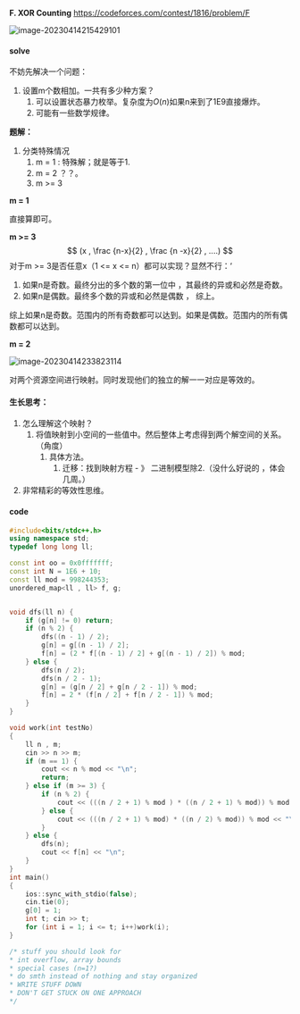 **F. XOR Counting**
https://codeforces.com/contest/1816/problem/F

![image-20230414215429101](image-20230414215429101.png)

#### solve

不妨先解决一个问题：

1. 设置m个数相加。一共有多少种方案？
   1. 可以设置状态暴力枚举。复杂度为$O(n)$如果n来到了1E9直接爆炸。
   2. 可能有一些数学规律。

**题解：**

1. 分类特殊情况
   1. m = 1 : 特殊解；就是等于1.
   2. m = 2 ？？。
   3. m >= 3

**m = 1**

直接算即可。

**m >= 3**
$$
(x , \frac {n-x}{2} , \frac {n -x}{2} , ....)
$$
对于m >= 3是否任意x（1  <= x <= n）都可以实现？显然不行：‘

1. 如果n是奇数。最终分出的多个数的第一位中 ，其最终的异或和必然是奇数。
2. 如果n是偶数。最终多个数的异或和必然是偶数 ， 综上。

综上如果n是奇数。范围内的所有奇数都可以达到。如果是偶数。范围内的所有偶数都可以达到。

**m = 2**

![image-20230414233823114](image-20230414233823114.png)

对两个资源空间进行映射。同时发现他们的独立的解一一对应是等效的。

#### 生长思考：

1. 怎么理解这个映射？
   1. 将值映射到小空间的一些值中。然后整体上考虑得到两个解空间的关系。（角度）
      1. 具体方法。
         1. 迁移：找到映射方程 - 》 二进制模型除2.（没什么好说的 ，体会几周。）
2. 非常精彩的等效性思维。

#### code

```cpp
#include<bits/stdc++.h>
using namespace std;
typedef long long ll;

const int oo = 0x0fffffff;
const int N = 1E6 + 10;
const ll mod = 998244353;
unordered_map<ll , ll> f, g;


void dfs(ll n) {
	if (g[n] != 0) return;
	if (n % 2) {
		dfs((n - 1) / 2);
		g[n] = g[(n - 1) / 2];
		f[n] = (2 * f[(n - 1) / 2] + g[(n - 1) / 2]) % mod;
	} else {
		dfs(n / 2);
		dfs(n / 2 - 1);
		g[n] = (g[n / 2] + g[n / 2 - 1]) % mod;
		f[n] = 2 * (f[n / 2] + f[n / 2 - 1]) % mod;
	}
}

void work(int testNo)
{
	ll n , m;
	cin >> n >> m;
	if (m == 1) {
		cout << n % mod << "\n";
		return;
	} else if (m >= 3) {
		if (n % 2) {
			cout << (((n / 2 + 1) % mod ) * ((n / 2 + 1) % mod)) % mod << "\n";
		} else {
			cout << (((n / 2 + 1) % mod) * ((n / 2) % mod)) % mod << "\n";
		}
	} else {
		dfs(n);
		cout << f[n] << "\n";
	}
}
int main()
{
	ios::sync_with_stdio(false);
	cin.tie(0);
	g[0] = 1;
	int t; cin >> t;
	for (int i = 1; i <= t; i++)work(i);
}

/* stuff you should look for
* int overflow, array bounds
* special cases (n=1?)
* do smth instead of nothing and stay organized
* WRITE STUFF DOWN
* DON'T GET STUCK ON ONE APPROACH
*/
```


